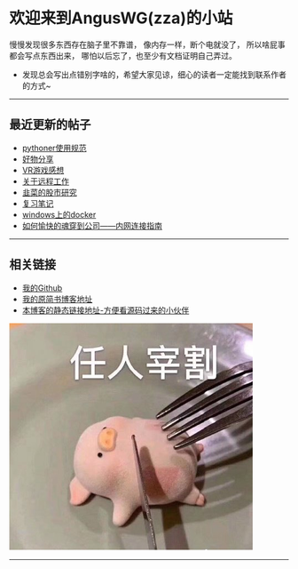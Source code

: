 # 欢迎来到AngusWG(zza)的小站

慢慢发现很多东西存在脑子里不靠谱，
像内存一样，断个电就没了，
所以啥屁事都会写点东西出来，
哪怕以后忘了，也至少有文档证明自己弄过。

* 发现总会写出点错别字啥的，希望大家见谅，细心的读者一定能找到联系作者的方式~

---

## 最近更新的帖子

* [pythoner使用规范](/编程/pythoner使用规范.md)
* [好物分享](/随笔/好物分享.md)
* [VR游戏感想](/随笔/VR游戏感想.md)
* [关于远程工作](/随笔/远程工作分析.md)
* [韭菜的股市研究](/项目/韭菜的股市研究.md)
* [复习笔记](/编程/复习笔记.md)
* [windows上的docker](/编程/windows上的docker.md)
* [如何愉快的魂穿到公司——内网连接指南](/随笔/如何愉快的魂穿到公司——内网连接指南.md)

---


## 相关链接

* [我的Github](https://github.com/AngusWG)
* [我的原简书博客地址](https://www.jianshu.com/u/058b9e136f83)
* [本博客的静态链接地址-方便看源码过来的小伙伴](https://anguswg.github.io/simple_blog/)

![](./images/7485616-eefd1a0ed5fef397.png)

---



